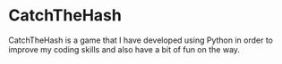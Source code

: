 # CatchTheHash
CatchTheHash is a game that I have developed using Python in order to improve my coding skills and also have a bit of fun on the way.
